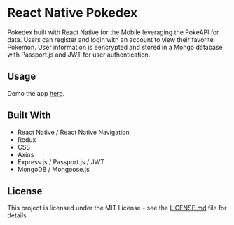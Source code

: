 # React Native Pokedex

Pokedex built with React Native for the Mobile leveraging the PokeAPI for data. Users can register and login with an account to view their favorite Pokemon. User information is eencrypted and stored in a Mongo database with Passport.js and JWT for user authentication.

## Usage

Demo the app [here](https://expo.io/@doanja/React-Native-Pokedex).

## Built With

- React Native / React Native Navigation
- Redux
- CSS
- Axios
- Express.js / Passport.js / JWT
- MongoDB / Mongoose.js

## License

This project is licensed under the MIT License - see the [LICENSE.md](https://github.com/doanja/React-Native-Pokedex/blob/master/LICENSE) file for details
